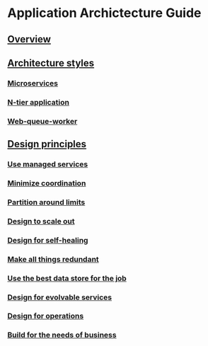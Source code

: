 # Application Archictecture Guide

## [Overview](./index.md)

## [Architecture styles](./architecture-styles/index.md)
### [Microservices](./architecture-styles/microservices.md)
### [N-tier application](./architecture-styles/n-tier.md)
### [Web-queue-worker](./architecture-styles/web-queue-worker.md)

## [Design principles](./design-principles/index.md)
### [Use managed services](./design-principles/managed-services.md)
### [Minimize coordination](./design-principles/minimize-coordination.md)
### [Partition around limits](./design-principles/partition.md)
### [Design to scale out](./design-principles/scale-out.md)
### [Design for self-healing](./design-principles/self-healing.md)
### [Make all things redundant](./design-principles/redundancy.md)
### [Use the best data store for the job](./design-principles/use-the-best-data-store.md)
### [Design for evolvable services](./design-principles/evolvable-services.md)
### [Design for operations](./design-principles/design-for-operations.md)
### [Build for the needs of business](./design-principles/build-for-business.md)